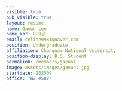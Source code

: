 ```yaml
---
visible: true
pub_visible: true
layout: resume
name: Gaeun Lee 
name_kor: 이가은 
email: celine9981@naver.com 
position: Undergraduate
affiliation: Chungnam National University
position-display: B.S. Student
permalink: /members/gaeunl
image: assets/images/gaeunl.jpg
startdate: 202509
office: "W2 #502"
---
```

